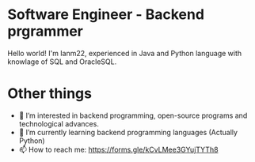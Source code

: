 # Software Engineer - Backend prgrammer
Hello world! I'm Ianm22, experienced in Java and Python language with knowlage of SQL and OracleSQL.

# Other things 

- 👀 I’m interested in backend programming, open-source programs and technological advances.
- 🌱 I’m currently learning backend programming languages (Actually Python)
- 📫 How to reach me: https://forms.gle/kCvLMee3GYujTYTh8
